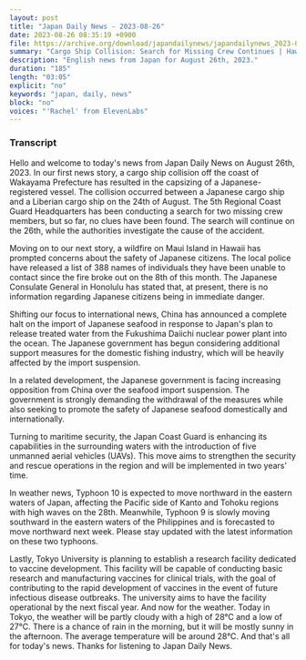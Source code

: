 ```yaml
---
layout: post
title: "Japan Daily News - 2023-08-26"
date: 2023-08-26 08:35:19 +0900
file: https://archive.org/download/japandailynews/japandailynews_2023-08-26.mp3
summary: "Cargo Ship Collision: Search for Missing Crew Continues | Hawaii Wildfire: No Information on Japanese Casualties, & more…"
description: "English news from Japan for August 26th, 2023."
duration: "185"
length: "03:05"
explicit: "no"
keywords: "japan, daily, news"
block: "no"
voices: "'Rachel' from ElevenLabs"
---
```


### Transcript

Hello and welcome to today's news from Japan Daily News on August 26th, 2023. In our first news story, a cargo ship collision off the coast of Wakayama Prefecture has resulted in the capsizing of a Japanese-registered vessel. The collision occurred between a Japanese cargo ship and a Liberian cargo ship on the 24th of August. The 5th Regional Coast Guard Headquarters has been conducting a search for two missing crew members, but so far, no clues have been found. The search will continue on the 26th, while the authorities investigate the cause of the accident.

Moving on to our next story, a wildfire on Maui Island in Hawaii has prompted concerns about the safety of Japanese citizens. The local police have released a list of 388 names of individuals they have been unable to contact since the fire broke out on the 8th of this month. The Japanese Consulate General in Honolulu has stated that, at present, there is no information regarding Japanese citizens being in immediate danger.

Shifting our focus to international news, China has announced a complete halt on the import of Japanese seafood in response to Japan's plan to release treated water from the Fukushima Daiichi nuclear power plant into the ocean. The Japanese government has begun considering additional support measures for the domestic fishing industry, which will be heavily affected by the import suspension.

In a related development, the Japanese government is facing increasing opposition from China over the seafood import suspension. The government is strongly demanding the withdrawal of the measures while also seeking to promote the safety of Japanese seafood domestically and internationally.

Turning to maritime security, the Japan Coast Guard is enhancing its capabilities in the surrounding waters with the introduction of five unmanned aerial vehicles (UAVs). This move aims to strengthen the security and rescue operations in the region and will be implemented in two years' time.

In weather news, Typhoon 10 is expected to move northward in the eastern waters of Japan, affecting the Pacific side of Kanto and Tohoku regions with high waves on the 28th. Meanwhile, Typhoon 9 is slowly moving southward in the eastern waters of the Philippines and is forecasted to move northward next week. Please stay updated with the latest information on these two typhoons.

Lastly, Tokyo University is planning to establish a research facility dedicated to vaccine development. This facility will be capable of conducting basic research and manufacturing vaccines for clinical trials, with the goal of contributing to the rapid development of vaccines in the event of future infectious disease outbreaks. The university aims to have the facility operational by the next fiscal year. And now for the weather. Today in Tokyo, the weather will be partly cloudy with a high of 28°C and a low of 27°C. There is a chance of rain in the morning, but it will be mostly sunny in the afternoon. The average temperature will be around 28°C.  And that's all for today's news. Thanks for listening to Japan Daily News.
